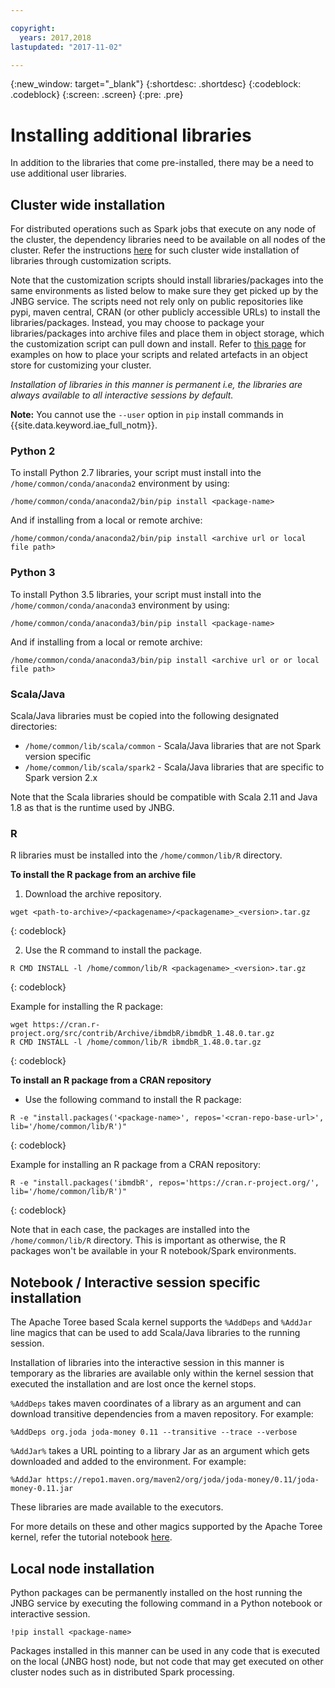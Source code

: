 ```yaml
---

copyright:
  years: 2017,2018
lastupdated: "2017-11-02"

---
```


<!-- Attribute definitions -->
{:new_window: target="_blank"}
{:shortdesc: .shortdesc}
{:codeblock: .codeblock}
{:screen: .screen}
{:pre: .pre}

# Installing additional libraries

In addition to the libraries that come pre-installed, there may be a need to use additional user libraries.

## Cluster wide installation

For distributed operations such as Spark jobs that execute on any node of the cluster, the dependency libraries need to be available on all nodes of the cluster. Refer the instructions [here](./customizing-cluster.html) for such cluster wide installation of libraries through customization scripts.

Note that the customization scripts should install libraries/packages into the same environments as listed below to make sure they get picked up by the JNBG service. The scripts need not rely only on public repositories like pypi, maven central, CRAN (or other publicly accessible URLs) to install the libraries/packages. Instead, you may choose to package your libraries/packages into archive files and place them in object storage, which the customization script can pull down and install. Refer to [this page](./Customization-script-on-Bluemix-Object-Store.html) for examples on how to place your scripts and related artefacts in an object store for customizing your cluster.

_Installation of libraries in this manner is permanent i.e, the libraries are always available to all interactive sessions by default._

**Note:** You cannot use the `--user` option in `pip` install commands in {{site.data.keyword.iae_full_notm}}.

### Python 2

To install Python 2.7 libraries, your script must install into the `/home/common/conda/anaconda2` environment by using:

 ```
 /home/common/conda/anaconda2/bin/pip install <package-name>
 ```

 And if installing from a local or remote archive:

 ```
 /home/common/conda/anaconda2/bin/pip install <archive url or local file path>
 ```

### Python 3

To install Python 3.5 libraries, your script must install into the `/home/common/conda/anaconda3` environment by using:

 ```
 /home/common/conda/anaconda3/bin/pip install <package-name>
 ```

 And if installing from a local or remote archive:

 ```
 /home/common/conda/anaconda3/bin/pip install <archive url or or local file path>
 ```

### Scala/Java

Scala/Java libraries must be copied into the following designated directories:

 * `/home/common/lib/scala/common` - Scala/Java libraries that are not Spark version specific
 * `/home/common/lib/scala/spark2` - Scala/Java libraries that are specific to Spark version 2.x

 Note that the Scala libraries should be compatible with Scala 2.11 and Java 1.8 as that is the runtime used by
 JNBG.

### R

R libraries must be installed into the `/home/common/lib/R` directory.

**To install the R package from an archive file**

1. Download the archive repository.

```
wget <path-to-archive>/<packagename>/<packagename>_<version>.tar.gz
```
{: codeblock}

2. Use the R command to install the package.

```
R CMD INSTALL -l /home/common/lib/R <packagename>_<version>.tar.gz
```
{: codeblock}

Example for installing the R package:
```
wget https://cran.r-project.org/src/contrib/Archive/ibmdbR/ibmdbR_1.48.0.tar.gz
R CMD INSTALL -l /home/common/lib/R ibmdbR_1.48.0.tar.gz
```
{: codeblock}

**To install an R package from a CRAN repository**

* Use the following command to install the R package:

```
R -e "install.packages('<package-name>', repos='<cran-repo-base-url>', lib='/home/common/lib/R')"
```
{: codeblock}

Example for installing an R package from a CRAN repository:
```
R -e "install.packages('ibmdbR', repos='https://cran.r-project.org/', lib='/home/common/lib/R')"
```
{: codeblock}

Note that in each case, the packages are installed into the `/home/common/lib/R` directory. This is important as otherwise, the R packages won't be available in your R notebook/Spark environments.


## Notebook / Interactive session specific installation

The Apache Toree based Scala kernel supports the `%AddDeps` and `%AddJar` line magics that can be used to add Scala/Java libraries to the running session.

Installation of libraries into the interactive session in this manner is temporary as the libraries are available only within the kernel session that executed the installation and are lost once the kernel stops.

`%AddDeps` takes maven coordinates of a library as an argument and can download transitive dependencies from a maven repository. For example:

```
%AddDeps org.joda joda-money 0.11 --transitive --trace --verbose
```

`%AddJar%` takes a URL pointing to a library Jar as an argument which gets downloaded and added to the environment. For example:

```
%AddJar https://repo1.maven.org/maven2/org/joda/joda-money/0.11/joda-money-0.11.jar
```
These libraries are made available to the executors.

For more details on these and other magics supported by the Apache Toree kernel, refer the tutorial notebook [here](https://github.com/apache/incubator-toree/blob/master/etc/examples/notebooks/magic-tutorial.ipynb).

## Local node installation

Python packages can be permanently installed on the host running the JNBG service by executing the following command in a Python notebook or interactive session.

```
!pip install <package-name>
```

Packages installed in this manner can be used in any code that is executed on the local (JNBG host) node, but not code that may get executed on other cluster nodes such as in distributed Spark processing.

